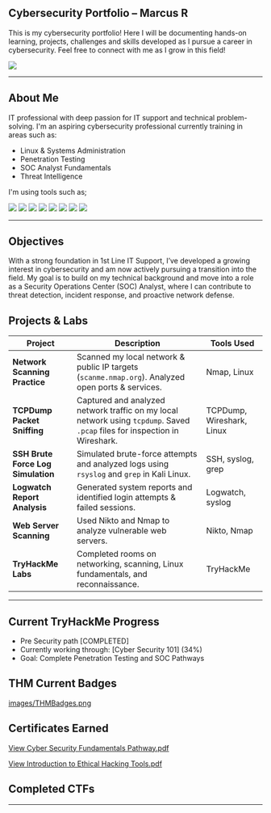 ## Cybersecurity Portfolio – Marcus R

This is my cybersecurity portfolio! Here I will be documenting hands-on learning, projects, challenges and skills developed as I pursue a career in cybersecurity.
Feel free to connect with me as I grow in this field!

<a href="https://www.linkedin.com/in/marcus-radosta-b4676717a/"><img src="https://img.shields.io/badge/-LinkedIn-0072b1?&style=for-the-badge&logo+linkedin&logoColor=white" /></a>

---

## About Me

IT professional with deep passion for IT support and technical problem-solving. I'm an aspiring cybersecurity professional currently training in areas such as:

- Linux & Systems Administration
- Penetration Testing
- SOC Analyst Fundamentals
- Threat Intelligence

I'm using tools such as; 
<!-- Kali Linux -->
<img src="https://img.shields.io/badge/-Kali_Linux-557C94?style=for-the-badge&logo=kalilinux&logoColor=white"/>

<!-- Nmap -->
<img src="https://img.shields.io/badge/-Nmap-4B8BBE?style=for-the-badge&logo=gnometerminal&logoColor=white"/>

<!-- Wireshark -->
<img src="https://img.shields.io/badge/-Wireshark-1679A7?style=for-the-badge&logo=wireshark&logoColor=white"/>

<!-- Metasploit -->
<img src="https://img.shields.io/badge/-Metasploit-3F3F3F?style=for-the-badge&logo=tryhackme&logoColor=white"/>

<!-- John the Ripper -->
<img src="https://img.shields.io/badge/-John_the_Ripper-8B0000?style=for-the-badge&logo=linux&logoColor=white"/>

<!-- Nikto -->
<img src="https://img.shields.io/badge/-Nikto-FF6600?style=for-the-badge&logo=apache&logoColor=white"/>

<!-- DirBuster -->
<img src="https://img.shields.io/badge/-DirBuster-444444?style=for-the-badge&logo=codeforces&logoColor=white"/>

<!-- Burp Suite -->
<img src="https://img.shields.io/badge/-Burp_Suite-F46F25?style=for-the-badge&logo=burpsuite&logoColor=white"/>



---
## Objectives
With a strong foundation in 1st Line IT Support, I’ve developed a growing interest in cybersecurity and am now actively pursuing a transition into the field. My goal is to build on my technical background and move into a role as a Security Operations Center (SOC) Analyst, where I can contribute to threat detection, incident response, and proactive network defense.

## Projects & Labs

| Project | Description | Tools Used |
|--------|-------------|------------|
| **Network Scanning Practice** | Scanned my local network & public IP targets (`scanme.nmap.org`). Analyzed open ports & services. | Nmap, Linux |
| **TCPDump Packet Sniffing** | Captured and analyzed network traffic on my local network using `tcpdump`. Saved `.pcap` files for inspection in Wireshark. | TCPDump, Wireshark, Linux |
| **SSH Brute Force Log Simulation** | Simulated brute-force attempts and analyzed logs using `rsyslog` and `grep` in Kali Linux. | SSH, syslog, grep |
| **Logwatch Report Analysis** | Generated system reports and identified login attempts & failed sessions. | Logwatch, syslog |
| **Web Server Scanning** | Used Nikto and Nmap to analyze vulnerable web servers. | Nikto, Nmap |
| **TryHackMe Labs** | Completed rooms on networking, scanning, Linux fundamentals, and reconnaissance. | TryHackMe |

---

## Current TryHackMe Progress

- Pre Security path [COMPLETED]
- Currently working through: [Cyber Security 101] (34%)
- Goal: Complete Penetration Testing and SOC Pathways

## THM Current Badges
[images/THMBadges.png](https://github.com/CyberMarcR/images/blob/main/THMBadges.png)

## Certificates Earned 
[View Cyber Security Fundamentals Pathway.pdf](https://github.com/CyberMarcR/images/blob/main/Cyber%20Security%20Fundamentals%20Pathway.pdf)

[View Introduction to Ethical Hacking Tools.pdf](https://github.com/CyberMarcR/images/blob/main/Introduction%20to%20Ethical%20Hacking%20Tools.pdf)
## Completed CTFs 

---
